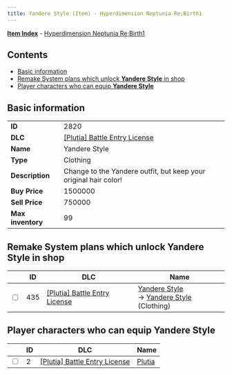 ```yaml
---
title: Yandere Style (Item) - Hyperdimension Neptunia Re;Birth1
---
```


[**Item Index**](/neptunia/rb1/item/index.html) - [Hyperdimension Neptunia Re;Birth1](/neptunia/rb1)

## Contents

- [Basic information](#basic-information)
- [Remake System plans which unlock **Yandere Style** in shop](#remake-system-plans-which-unlock-yandere-style-in-shop)
- [Player characters who can equip **Yandere Style**](#player-characters-who-can-equip-yandere-style)

## Basic information

|   |   |
| -- | -- |
| **ID** | 2820 |
| **DLC** | [[Plutia] Battle Entry License](/neptunia/rb1/dlc/7-plutia.html) |
| **Name** | Yandere Style |
| **Type** | Clothing |
| **Description** | Change to the Yandere outfit, but keep your original hair color! |
| **Buy Price** | 1500000 |
| **Sell Price** | 750000 |
| **Max inventory** | 99 |


## Remake System plans which unlock **Yandere Style** in shop

|    | ID | DLC | Name |
| -- | -- | --- | ---- |
| <input type="checkbox" id="rb1-remake-7-435" class="trackbox" /> | 435 | [[Plutia] Battle Entry License](/neptunia/rb1/dlc/7-plutia.html) | [Yandere Style](/neptunia/rb1/remake/7-435-yandere-style.html)<br /> → [Yandere Style](/neptunia/rb1/item/7-2820-yandere-style.html) (Clothing) |


## Player characters who can equip **Yandere Style**

|    | ID | DLC | Name |
| -- | -- | --- | ---- |
| <input type="checkbox" id="rb1-player-7-2" class="trackbox" /> | 2 | [[Plutia] Battle Entry License](/neptunia/rb1/dlc/7-plutia.html) | [Plutia](/neptunia/rb1/player/7-2-plutia.html) |
